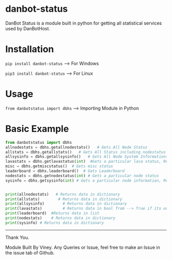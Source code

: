 # danbot-status

DanBot Status is a module built in python for getting all statistical services used by DanBotHost.

# Installation
`pip install danbot-status`  --> For Windows

`pip3 install danbot-status`  -->   For Linux

# Usage 
`from danbotstatus import dbhs`  --> Importing Module in Python

# Basic Example

```py
from danbotstatus import dbhs
allnodestats = dbhs.getallnodestats()   # Gets All Node Status
allstats = dbhs.getallstats()   # Gets All Status including nodestatus and misc
allsysinfo = dbhs.getallsysinfo()   # Gets All Node System Informations
lavastats = dbhs.getlavastatus(int)  #Gets a particular lava status, Replace int by number. For example: lavastats = dbhs.getlavastatus(1)  gives Lava1 information
misc = dbhs.getmiscstatus()  # Gets misc status
leaderboard = dbhs.leaderboard()  # Gets Leaderboard 
nodestats = dbhs.getnodestatus(int) # Gets a particular node status
sysinfo = dbhs.getsysinfo(int) # Gets a particular node information, Replace int by node number


print(allnodestats)   # Returns data in dictionary
print(allstats)        # Returns data in dictionary
print(allsysinfo)        # Returns data in dictionary
print(lavastats)         # Returns data in bool from --> True if its online, False if its offline
print(leaderboard)  #Returns data in list
print(nodestats)    # Returns data in dictionary
print(sysinfo) # Returns data in dictionary
```
---

Thank You.

Module Built By Viney. Any Queries or Issue, feel free to make an Issue in the issue tab of Github.


